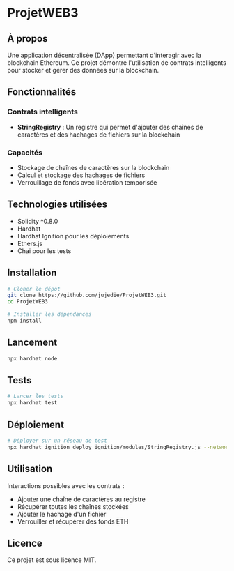 # ProjetWEB3

## À propos
Une application décentralisée (DApp) permettant d'interagir avec la blockchain Ethereum. Ce projet démontre l'utilisation de contrats intelligents pour stocker et gérer des données sur la blockchain.

## Fonctionnalités

### Contrats intelligents
- **StringRegistry** : Un registre qui permet d'ajouter des chaînes de caractères et des hachages de fichiers sur la blockchain

### Capacités
- Stockage de chaînes de caractères sur la blockchain
- Calcul et stockage des hachages de fichiers
- Verrouillage de fonds avec libération temporisée

## Technologies utilisées
- Solidity ^0.8.0
- Hardhat
- Hardhat Ignition pour les déploiements
- Ethers.js
- Chai pour les tests

## Installation

```bash
# Cloner le dépôt
git clone https://github.com/jujedie/ProjetWEB3.git
cd ProjetWEB3

# Installer les dépendances
npm install
```

## Lancement

```bash
npx hardhat node
```

## Tests

```bash
# Lancer les tests
npx hardhat test
```

## Déploiement

```bash
# Déployer sur un réseau de test
npx hardhat ignition deploy ignition/modules/StringRegistry.js --network <nom_du_réseau>
```

## Utilisation
Interactions possibles avec les contrats :
- Ajouter une chaîne de caractères au registre
- Récupérer toutes les chaînes stockées
- Ajouter le hachage d'un fichier
- Verrouiller et récupérer des fonds ETH

## Licence
Ce projet est sous licence MIT.
